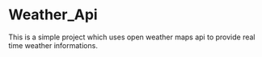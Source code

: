 # Weather_Api
This is a simple project which uses open weather maps api to provide real time weather informations.
